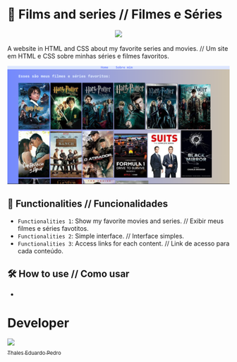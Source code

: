 # 🎥 Films and series // Filmes e Séries
<p align="center">
<img loading="lazy" src="http://img.shields.io/static/v1?label=status&message=under%15devolopment&color=GREEN&style=for-the-badge"/>
</p>

 A website in HTML and CSS about my favorite series and movies. // Um site em HTML e CSS sobre  minhas séries e filmes favoritos.

 ![Filmes Preview](Series.png)

 ## 🔨 Functionalities // Funcionalidades
- `Functionalities 1`: Show my favorite movies and series. // Exibir meus filmes e séries favotitos.
- `Functionalities 2`: Simple interface. // Interface simples.
- `Functionalities 3`: Access links for each content. // Link de acesso para cada conteúdo.

## 🛠️ How to use // Como usar
- 

 # Developer
 [<img loading="lazy" src="https://avatars.githubusercontent.com/u/89024257?v=4" width=115><br><sub>Thales Eduardo Pedro</sub>](https://github.com/thales32k0)
